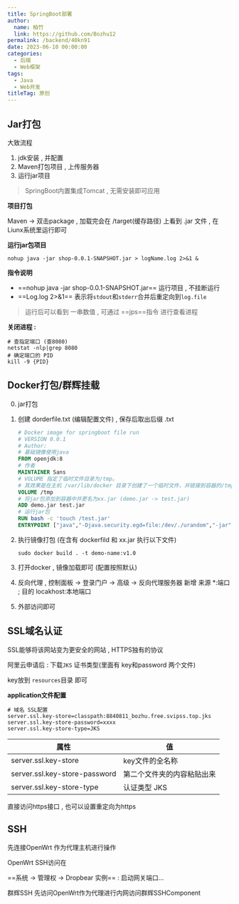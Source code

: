 ```yaml
---
title: SpringBoot部署
author: 
  name: 柏竹
  link: https://github.com/Bozhu12
permalink: /backend/40kn91
date: 2023-06-10 00:00:00
categories: 
  - 后端
  - Web框架
tags: 
  - Java
  - Web开发
titleTag: 原创
---
```


## Jar打包

大致流程

1. jdk安装 , 并配置
2. Maven打包项目 , 上传服务器
3. 运行jar项目

> SpringBoot内置集成Tomcat , 无需安装即可应用

**项目打包**

Maven -> 双击package , 加载完会在 /target(缓存路径) 上看到 .jar 文件 , 在Liunx系统里运行即可

**运行jar包项目**

```shell
nohup java -jar shop-0.0.1-SNAPSHOT.jar > logName.log 2>&1 &
```

**指令说明**

- ==nohup java -jar shop-0.0.1-SNAPSHOT.jar== 运行项目 , 不挂断运行
- ==Log.log 2>&1== 表示将`stdout`和`stderr`合并后重定向到`log.file`

> 运行后可以看到 一串数值 , 可通过 ==jps==指令 进行查看进程

**关闭进程 :** 

```shell
# 查指定端口 (查8080)
netstat -nlp|grep 8080
# 确定端口的 PID
kill -9 {PID}
```

## Docker打包/群辉挂载

0. jar打包

1. 创建 dorderfile.txt (编辑配置文件) , 保存后取出后缀 .txt

   ```dockerfile
   # Docker image for springboot file run
   # VERSION 0.0.1
   # Author: 
   # 基础镜像使用java
   FROM openjdk:8
   # 作者
   MAINTAINER Sans
   # VOLUME 指定了临时文件目录为/tmp。
   # 其效果是在主机 /var/lib/docker 目录下创建了一个临时文件，并链接到容器的/tmp
   VOLUME /tmp 
   # 将jar包添加到容器中并更名为xx.jar (demo.jar -> test.jar)
   ADD demo.jar test.jar 
   # 运行jar包
   RUN bash -c 'touch /test.jar'
   ENTRYPOINT ["java","-Djava.security.egd=file:/dev/./urandom","-jar","/test.jar"]
   ```

2. 执行镜像打包 (在含有 dockerfild 和 xx.jar 执行以下文件) 

   ```docker
   sudo docker build . -t demo-name:v1.0
   ```

3. 打开docker , 镜像加载即可 (配置按照默认)

4. 反向代理 , 控制面板 -> 登录门户 -> 高级 -> 反向代理服务器
   新增 来源 *:端口 ; 目的 locakhost:本地端口

5. 外部访问即可

## SSL域名认证

SSL能够将该网站变为更安全的网站 , HTTPS独有的协议 

阿里云申请后 : 下载`JKS` 证书类型(里面有 key和password 两个文件)

key放到 `resources`目录 即可

**application文件配置** 

```properties
# 域名 SSL配置
server.ssl.key-store=classpath:8840811_bozhu.free.svipss.top.jks
server.ssl.key-store-password=xxxx
server.ssl.key-store-type=JKS
```

| 属性                          | 值                         |
| ----------------------------- | -------------------------- |
| server.ssl.key-store          | key文件的全名称            |
| server.ssl.key-store-password | 第二个文件夹的内容粘贴出来 |
| server.ssl.key-store-type     | 认证类型 JKS               |

直接访问https接口 , 也可以设置重定向为https

## SSH

先连接OpenWrt 作为代理主机进行操作

OpenWrt SSH访问在

==系统 -> 管理权 -> Dropbear 实例== : 启动网关端口...



群辉SSH 先访问OpenWrt作为代理进行内网访问群辉SSHComponent


